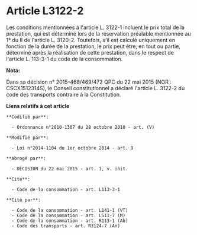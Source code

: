 # Article L3122-2

Les conditions mentionnées à l'article L. 3122-1 incluent le prix total de la prestation, qui est déterminé lors de la
réservation préalable mentionnée au 1° du II de l'article L. 3120-2. Toutefois, s'il est calculé uniquement en fonction de la
durée de la prestation, le prix peut être, en tout ou partie, déterminé après la réalisation de cette prestation, dans le
respect de l'article L. 113-3-1 du code de la consommation.

**Nota:**

Dans sa décision n° 2015-468/469/472 QPC du 22 mai 2015 (NOR : CSCX1512314S), le Conseil constitutionnel a déclaré l'article
L. 3122-2 du code des transports contraire à la Constitution.

**Liens relatifs à cet article**

	**Codifié par**:

	  - Ordonnance n°2010-1307 du 28 octobre 2010 - art. (V)

	**Modifié par**:

	  - Loi n°2014-1104 du 1er octobre 2014 - art. 9

	**Abrogé par**:

	  - DÉCISION du 22 mai 2015 - art. 1, v. init.

	**Cite**:

	  - Code de la consommation - art. L113-3-1

	**Cité par**:

	  - Code de la consommation - art. L141-1 (VT)
	  - Code de la consommation - art. L511-7 (M)
	  - Code de la consommation - art. R113-1 (Ab)
	  - Code des transports - art. R3124-7 (An)
